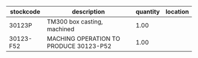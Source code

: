 |stockcode|description|quantity|location|
|---------|-----------|--------|--------|
|30123P|TM300 box casting, machined|1.00||
|30123-F52|MACHING OPERATION TO PRODUCE 30123-P52|1.00||
